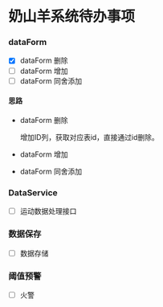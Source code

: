 奶山羊系统待办事项
===

### dataForm
- [x] dataForm 删除
- [ ] dataForm 增加
- [ ] dataForm 同舍添加
#### 思路
- dataForm 删除
  
  增加ID列，获取对应表id，直接通过id删除。

- dataForm 增加
  
  
- dataForm 同舍添加

### DataService
- [ ] 运动数据处理接口

### 数据保存
- [ ] 数据存储

### 阈值预警
- [ ] 火警
